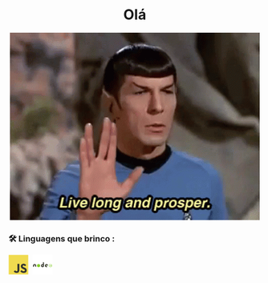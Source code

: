 <h1 align="center"> Olá </h1>

<p align="center">
  <img src="fun/spock-star-trek.gif" />
</p>


### :hammer_and_wrench: Linguagens que brinco :

  <img src="https://github.com/devicons/devicon/blob/master/icons/javascript/javascript-original.svg" title="JavaScript" alt="JavaScript" width="40" height="40"/>&nbsp;
  <img src="https://github.com/devicons/devicon/blob/master/icons/nodejs/nodejs-original-wordmark.svg" title="NodeJS" alt="NodeJS" width="40" height="40"/>&nbsp;

